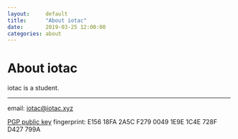 ```yaml
---
layout:     default
title:      "About iotac"
date:       2019-03-25 12:00:00
categories: about
---
```

# About iotac
iotac is a student.

------------------------------
email: iotac@iotac.xyz

[PGP public key](https://iotac.xyz/PGP) fingerprint: E156 18FA 2A5C F279 0049  1E9E 1C4E 728F D427 799A
